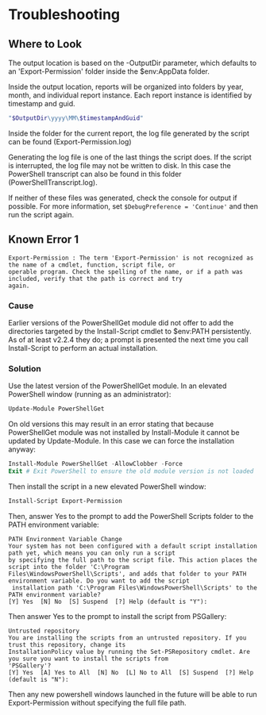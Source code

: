 # Troubleshooting

## Where to Look

The output location is based on the -OutputDir parameter, which defaults to an 'Export-Permission' folder inside the $env:AppData folder.

Inside the output location, reports will be organized into folders by year, month, and individual report instance.  Each report instance is identified by timestamp and guid.

```powershell
"$OutputDir\yyyy\MM\$timestampAndGuid"
```

Inside the folder for the current report, the log file generated by the script can be found (Export-Permission.log)

Generating the log file is one of the last things the script does.  If the script is interrupted, the log file may not be written to disk.  In this case the PowerShell transcript can also be found in this folder (PowerShellTranscript.log).

If neither of these files was generated, check the console for output if possible. For more information, set `$DebugPreference = 'Continue'` and then run the script again.

## Known Error 1

```
Export-Permission : The term 'Export-Permission' is not recognized as the name of a cmdlet, function, script file, or
operable program. Check the spelling of the name, or if a path was included, verify that the path is correct and try
again.
```

### Cause

Earlier versions of the PowerShellGet module did not offer to add the directories targeted by the Install-Script cmdlet to $env:PATH persistently.  As of at least v2.2.4 they do; a prompt is presented the next time you call Install-Script to perform an actual installation.

### Solution

Use the latest version of the PowerShellGet module.  In an elevated PowerShell window (running as an administrator):

```powershell
Update-Module PowerShellGet
```

On old versions this may result in an error stating that because PowerShellGet module was not installed by Install-Module it cannot be updated by Update-Module.  In this case we can force the installation anyway:

```powershell
Install-Module PowerShellGet -AllowClobber -Force
Exit # Exit PowerShell to ensure the old module version is not loaded
```

Then install the script in a new elevated PowerShell window:

```powershell
Install-Script Export-Permission
```

Then, answer Yes to the prompt to add the PowerShell Scripts folder to the PATH environment variable:

```
PATH Environment Variable Change
Your system has not been configured with a default script installation path yet, which means you can only run a script
by specifying the full path to the script file. This action places the script into the folder 'C:\Program
Files\WindowsPowerShell\Scripts', and adds that folder to your PATH environment variable. Do you want to add the script
 installation path 'C:\Program Files\WindowsPowerShell\Scripts' to the PATH environment variable?
[Y] Yes  [N] No  [S] Suspend  [?] Help (default is "Y"):
```

Then answer Yes to the prompt to install the script from PSGallery:

```
Untrusted repository
You are installing the scripts from an untrusted repository. If you trust this repository, change its
InstallationPolicy value by running the Set-PSRepository cmdlet. Are you sure you want to install the scripts from
'PSGallery'?
[Y] Yes  [A] Yes to All  [N] No  [L] No to All  [S] Suspend  [?] Help (default is "N"):
```

Then any new powershell windows launched in the future will be able to run Export-Permission without specifying the full file path.
